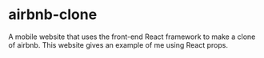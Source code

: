 # airbnb-clone
A mobile website that uses the front-end React framework to make a clone of airbnb. This website gives an example of me using React props.
